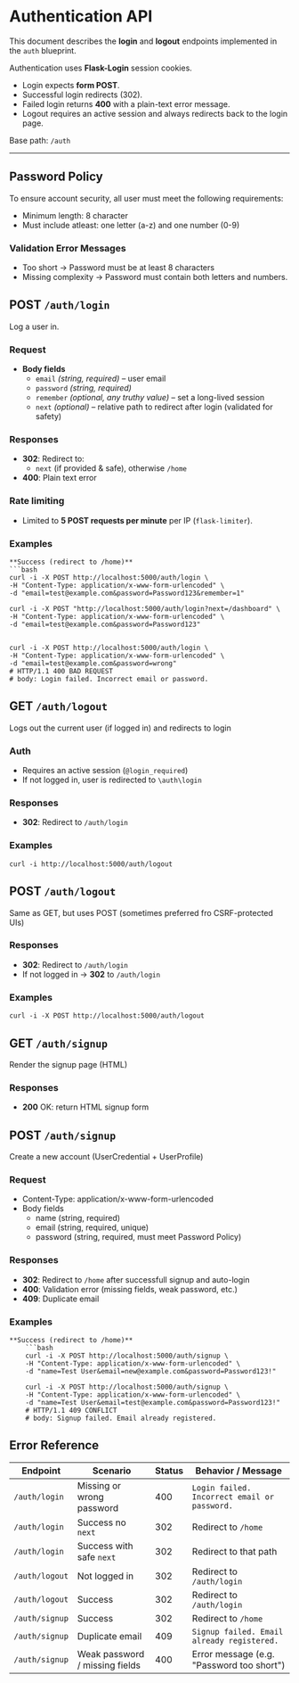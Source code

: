 # Authentication API
This document describes the **login** and **logout** endpoints implemented in the `auth` blueprint.

Authentication uses **Flask-Login** session cookies.  
- Login expects **form POST**.  
- Successful login redirects (302).  
- Failed login returns **400** with a plain-text error message.  
- Logout requires an active session and always redirects back to the login page.

Base path: `/auth`

---

## Password Policy
To ensure account security, all user must meet the following requirements:
- Minimum length: 8 character
- Must include atleast: one letter (a-z) and one number (0-9)

### Validation Error Messages
- Too short -> Password must be at least 8 characters
- Missing complexity -> Password must contain both letters and numbers.

## POST `/auth/login`

Log a user in.

### Request
- **Body fields**
  - `email` *(string, required)* – user email
  - `password` *(string, required)*
  - `remember` *(optional, any truthy value)* – set a long-lived session
  - `next` *(optional)* – relative path to redirect after login (validated for safety)

### Responses
- **302**: Redirect to:
  - `next` (if provided & safe), otherwise `/home`
- **400**: Plain text error  

### Rate limiting
- Limited to **5 POST requests per minute** per IP (`flask-limiter`).

### Examples

    **Success (redirect to /home)**
    ```bash
    curl -i -X POST http://localhost:5000/auth/login \
    -H "Content-Type: application/x-www-form-urlencoded" \
    -d "email=test@example.com&password=Password123&remember=1"

    curl -i -X POST "http://localhost:5000/auth/login?next=/dashboard" \
    -H "Content-Type: application/x-www-form-urlencoded" \
    -d "email=test@example.com&password=Password123"


    curl -i -X POST http://localhost:5000/auth/login \
    -H "Content-Type: application/x-www-form-urlencoded" \
    -d "email=test@example.com&password=wrong"
    # HTTP/1.1 400 BAD REQUEST
    # body: Login failed. Incorrect email or password.

## GET `/auth/logout`

Logs out the current user (if logged in) and redirects to login

### Auth
- Requires an active session (`@login_required`)
- If not logged in, user is redirected to `\auth\login`

### Responses
- **302**: Redirect to `/auth/login`

### Examples
    curl -i http://localhost:5000/auth/logout

## POST `/auth/logout`

Same as GET, but uses POST (sometimes preferred fro CSRF-protected UIs)

### Responses
- **302**: Redirect to `/auth/login`
- If not logged in -> **302** to `/auth/login`

### Examples
    curl -i -X POST http://localhost:5000/auth/logout

## GET `/auth/signup`

Render the signup page (HTML)

### Responses
- **200** OK: return HTML signup form

## POST `/auth/signup`
Create a new account (UserCredential + UserProfile)

### Request
- Content-Type: application/x-www-form-urlencoded
- Body fields
    - name (string, required)
    - email (string, required, unique)
    - password (string, required, must meet Password Policy)

### Responses
- **302**: Redirect to `/home` after successfull signup and auto-login
- **400**: Validation error (missing fields, weak password, etc.)
- **409**: Duplicate email

### Examples
    **Success (redirect to /home)**
        ```bash
        curl -i -X POST http://localhost:5000/auth/signup \
        -H "Content-Type: application/x-www-form-urlencoded" \
        -d "name=Test User&email=new@example.com&password=Password123!"

        curl -i -X POST http://localhost:5000/auth/signup \
        -H "Content-Type: application/x-www-form-urlencoded" \
        -d "name=Test User&email=test@example.com&password=Password123!"
        # HTTP/1.1 409 CONFLICT
        # body: Signup failed. Email already registered.

## Error Reference
| Endpoint       | Scenario                       | Status | Behavior / Message                           |
| -------------- | ------------------------------ | ------ | -------------------------------------------- |
| `/auth/login`  | Missing or wrong password      | 400    | `Login failed. Incorrect email or password.` |
| `/auth/login`  | Success no `next`              | 302    | Redirect to `/home`                          |
| `/auth/login`  | Success with safe `next`       | 302    | Redirect to that path                        |
| `/auth/logout` | Not logged in                  | 302    | Redirect to `/auth/login`                    |
| `/auth/logout` | Success                        | 302    | Redirect to `/auth/login`                    |
| `/auth/signup` | Success                        | 302    | Redirect to `/home`                          |
| `/auth/signup` | Duplicate email                | 409    | `Signup failed. Email already registered.`   |
| `/auth/signup` | Weak password / missing fields | 400    | Error message (e.g. "Password too short")    |

